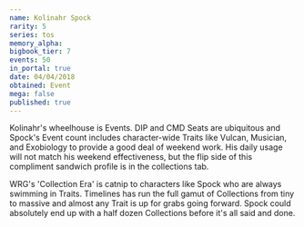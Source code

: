 ```yaml
---
name: Kolinahr Spock
rarity: 5
series: tos
memory_alpha:
bigbook_tier: 7
events: 50
in_portal: true
date: 04/04/2018
obtained: Event
mega: false
published: true
---
```


Kolinahr's wheelhouse is Events. DIP and CMD Seats are ubiquitous and Spock's Event count includes character-wide Traits like Vulcan, Musician, and Exobiology to provide a good deal of weekend work. His daily usage will not match his weekend effectiveness, but the flip side of this compliment sandwich profile is in the collections tab.

WRG's 'Collection Era' is catnip to characters like Spock who are always swimming in Traits. Timelines has run the full gamut of Collections from tiny to massive and almost any Trait is up for grabs going forward. Spock could absolutely end up with a half dozen Collections before it's all said and done.
